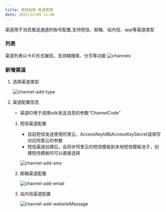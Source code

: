 ```yaml
---
title: 使用指南-渠道管理
date: 2022/12/09 11:46
---
```


渠道用于消息推送通道的账号配置,支持短信、邮箱、站内信、app等渠道类型

### 列表
渠道列表以卡片形式展现，支持糊搜索、分页等功能
![channels](\stack\mc\channels.png)

### 新增渠道

1. 选择渠道类型
   
   ![channel-add-type](\stack\mc\channel-add-type.png)

2. 渠道配置信息
   - 渠道ID用于调用sdk发送消息的参数“ChannelCode”

   1. 短信渠道配置
      - 目前短信发送使用阿里云，AccessKeyId和AccessKeySecret请填写对应阿里云的参数
      - 短信渠道创建后，会同步阿里云的短信模板到本地短信模板池子，创建短信模板时可以直接选择

      ![channel-add-sms](\stack\mc\channel-add-sms.png)

   1. 邮箱渠道配置

      ![channel-add-email](\stack\mc\channel-add-email.png)

   3. 站内信渠道配置

      ![channel-add-websiteMessage](\stack\mc\channel-add-websiteMessage.png)